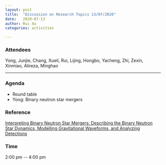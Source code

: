 ```yaml
---
layout: post
title:  "Discussion on Research Topics 13/07/2020"
date:   2020-07-13
author: Rui Xu
categories: activities

---
```



### Attendees

Yong, Junjie, Chang, Xueli, Rui, Lijing, Hongbo, Yacheng, Zhi, Zexin, Xinmiao,
Alireza, Minghao

---

### Agenda

- Round table
- Yong: Binary neutron star mergers


### Reference

[Interpreting Binary Neutron Star Mergers: Describing the Binary Neutron Star Dynamics, Modelling Gravitational Waveforms, and Analyzing Detections](https://arxiv.org/abs/2004.02527)


### Time

2:00 pm -- 4:00 pm
